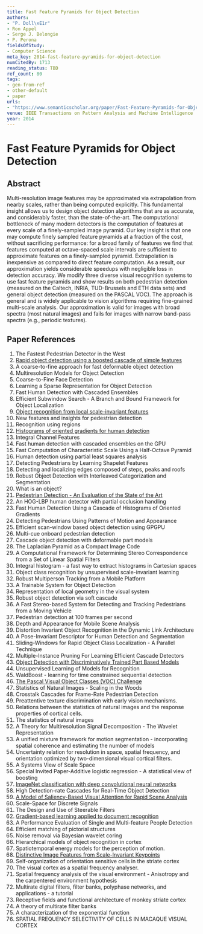 ```yaml
---
title: Fast Feature Pyramids for Object Detection
authors:
- "P. Doll\xE1r"
- Ron Appel
- Serge J. Belongie
- P. Perona
fieldsOfStudy:
- Computer Science
meta_key: 2014-fast-feature-pyramids-for-object-detection
numCitedBy: 1713
reading_status: TBD
ref_count: 80
tags:
- gen-from-ref
- other-default
- paper
urls:
- "https://www.semanticscholar.org/paper/Fast-Feature-Pyramids-for-Object-Detection-Doll\xE1r-Appel/84e0d68e41788644c78cfdc3f4ac3cbea7854a5c?sort=total-citations"
venue: IEEE Transactions on Pattern Analysis and Machine Intelligence
year: 2014
---
```


# Fast Feature Pyramids for Object Detection

## Abstract

Multi-resolution image features may be approximated via extrapolation from nearby scales, rather than being computed explicitly. This fundamental insight allows us to design object detection algorithms that are as accurate, and considerably faster, than the state-of-the-art. The computational bottleneck of many modern detectors is the computation of features at every scale of a finely-sampled image pyramid. Our key insight is that one may compute finely sampled feature pyramids at a fraction of the cost, without sacrificing performance: for a broad family of features we find that features computed at octave-spaced scale intervals are sufficient to approximate features on a finely-sampled pyramid. Extrapolation is inexpensive as compared to direct feature computation. As a result, our approximation yields considerable speedups with negligible loss in detection accuracy. We modify three diverse visual recognition systems to use fast feature pyramids and show results on both pedestrian detection (measured on the Caltech, INRIA, TUD-Brussels and ETH data sets) and general object detection (measured on the PASCAL VOC). The approach is general and is widely applicable to vision algorithms requiring fine-grained multi-scale analysis. Our approximation is valid for images with broad spectra (most natural images) and fails for images with narrow band-pass spectra (e.g., periodic textures).

## Paper References

1. The Fastest Pedestrian Detector in the West
2. [Rapid object detection using a boosted cascade of simple features](2001-rapid-object-detection-using-a-boosted-cascade-of-simple-features)
3. A coarse-to-fine approach for fast deformable object detection
4. Multiresolution Models for Object Detection
5. Coarse-to-Fine Face Detection
6. Learning a Sparse Representation for Object Detection
7. Fast Human Detection with Cascaded Ensembles
8. Efficient Subwindow Search - A Branch and Bound Framework for Object Localization
9. [Object recognition from local scale-invariant features](1999-object-recognition-from-local-scale-invariant-features)
10. New features and insights for pedestrian detection
11. Recognition using regions
12. [Histograms of oriented gradients for human detection](2005-histograms-of-oriented-gradients-for-human-detection)
13. Integral Channel Features
14. Fast human detection with cascaded ensembles on the GPU
15. Fast Computation of Characteristic Scale Using a Half-Octave Pyramid
16. Human detection using partial least squares analysis
17. Detecting Pedestrians by Learning Shapelet Features
18. Detecting and localizing edges composed of steps, peaks and roofs
19. Robust Object Detection with Interleaved Categorization and Segmentation
20. What is an object?
21. [Pedestrian Detection - An Evaluation of the State of the Art](2012-pedestrian-detection-an-evaluation-of-the-state-of-the-art)
22. An HOG-LBP human detector with partial occlusion handling
23. Fast Human Detection Using a Cascade of Histograms of Oriented Gradients
24. Detecting Pedestrians Using Patterns of Motion and Appearance
25. Efficient scan-window based object detection using GPGPU
26. Multi-cue onboard pedestrian detection
27. Cascade object detection with deformable part models
28. The Laplacian Pyramid as a Compact Image Code
29. A Computational Framework for Determining Stereo Correspondence from a Set of Linear Spatial Filters
30. Integral histogram - a fast way to extract histograms in Cartesian spaces
31. Object class recognition by unsupervised scale-invariant learning
32. Robust Multiperson Tracking from a Mobile Platform
33. A Trainable System for Object Detection
34. Representation of local geometry in the visual system
35. Robust object detection via soft cascade
36. A Fast Stereo-based System for Detecting and Tracking Pedestrians from a Moving Vehicle
37. Pedestrian detection at 100 frames per second
38. Depth and Appearance for Mobile Scene Analysis
39. Distortion Invariant Object Recognition in the Dynamic Link Architecture
40. A Pose-Invariant Descriptor for Human Detection and Segmentation
41. Sliding-Windows for Rapid Object Class Localization - A Parallel Technique
42. Multiple-Instance Pruning For Learning Efficient Cascade Detectors
43. [Object Detection with Discriminatively Trained Part Based Models](2009-object-detection-with-discriminatively-trained-part-based-models)
44. Unsupervised Learning of Models for Recognition
45. WaldBoost - learning for time constrained sequential detection
46. [The Pascal Visual Object Classes (VOC) Challenge](2009-the-pascal-visual-object-classes-voc-challenge)
47. Statistics of Natural Images - Scaling in the Woods
48. Crosstalk Cascades for Frame-Rate Pedestrian Detection
49. Preattentive texture discrimination with early vision mechanisms.
50. Relations between the statistics of natural images and the response properties of cortical cells.
51. The statistics of natural images
52. A Theory for Multiresolution Signal Decomposition - The Wavelet Representation
53. A unified mixture framework for motion segmentation - incorporating spatial coherence and estimating the number of models
54. Uncertainty relation for resolution in space, spatial frequency, and orientation optimized by two-dimensional visual cortical filters.
55. A Systems View of Scale Space
56. Special Invited Paper-Additive logistic regression - A statistical view of boosting
57. [ImageNet classification with deep convolutional neural networks](2012-alexnet.md)
58. High Detection-rate Cascades for Real-Time Object Detection
59. [A Model of Saliency-Based Visual Attention for Rapid Scene Analysis](2009-a-model-of-saliency-based-visual-attention-for-rapid-scene-analysis)
60. Scale-Space for Discrete Signals
61. The Design and Use of Steerable Filters
62. [Gradient-based learning applied to document recognition](1998-lenet5.md)
63. A Performance Evaluation of Single and Multi-feature People Detection
64. Efficient matching of pictorial structures
65. Noise removal via Bayesian wavelet coring
66. Hierarchical models of object recognition in cortex
67. Spatiotemporal energy models for the perception of motion.
68. [Distinctive Image Features from Scale-Invariant Keypoints](2004-distinctive-image-features-from-scale-invariant-keypoints)
69. Self-organization of orientation sensitive cells in the striate cortex
70. The visual cortex as a spatial frequency analyser.
71. Spatial frequency analysis of the visual environment - Anisotropy and the carpentered environment hypothesis
72. Multirate digital filters, filter banks, polyphase networks, and applications - a tutorial
73. Receptive fields and functional architecture of monkey striate cortex
74. A theory of multirate filter banks
75. A characterization of the exponential function
76. SPATIAL FREQUENCY SELECTIVITY OF CELLS IN MACAQUE VISUAL CORTEX
